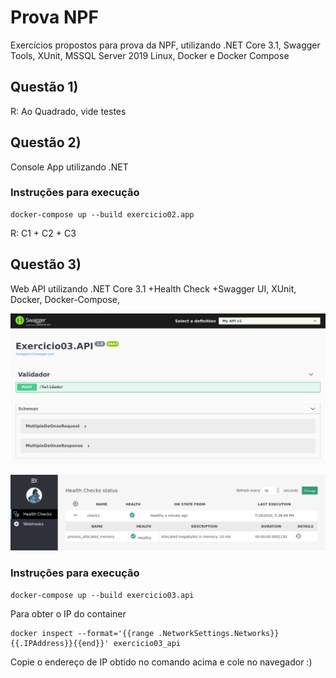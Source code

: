 Prova NPF
============
Exercícios propostos para prova da NPF, utilizando .NET Core 3.1, Swagger Tools, XUnit, MSSQL Server 2019 Linux, Docker e Docker Compose 

## Questão 1)

R: Ao Quadrado, vide testes

## Questão 2)

Console App utilizando .NET 

### Instruções para execução

```
docker-compose up --build exercicio02.app
```

R: C1 + C2 + C3

## Questão 3)

Web API utilizando .NET Core 3.1 +Health Check +Swagger UI, XUnit, Docker, Docker-Compose,
 
<p align="center">
<img src="./assets/questao3_api_doc.png" alt="Swagger UI" width="738">
</p>
<p align="center">
 <img src="./assets/questao3_api_healthcheck_ui.png" alt="Health Check UI" width="738">
</p>

### Instruções para execução

```
docker-compose up --build exercicio03.api
```

Para obter o IP do container

```
docker inspect --format='{{range .NetworkSettings.Networks}}{{.IPAddress}}{{end}}' exercicio03_api
```

Copie o endereço de IP obtido no comando acima e cole no navegador :)